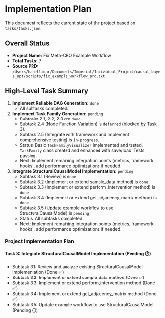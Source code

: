 # Implementation Plan

This document reflects the current state of the project based on `tasks/tasks.json`.

## Overall Status

- **Project Name:** Fix Meta-CBO Example Workflow
- **Total Tasks:** 7
- **Source PRD:** `/Users/harellidar/Documents/Imperial/Individual_Project/causal_bayes_opt/scripts/fix_example_workflow_prd.txt`

## High-Level Task Summary

1.  **Implement Reliable DAG Generation:** `done`
    - All subtasks completed.
2.  **Implement Task Family Generation:** `pending`
    - Subtasks 2.1, 2.2, 2.3 are `done`.
    - Subtask 2.4 (Node Function Variation) is `deferred` (blocked by Task 3).
    - Subtask 2.5 (Integrate with framework and implement comprehensive testing) is `in-progress`.
    - Status: Basic `TaskFamilyVisualizer` implemented and tested. `TaskFamily` class created and enhanced with save/load. Tests passing.
    - Next: Implement remaining integration points (metrics, framework hooks), add performance optimizations if needed.
3.  **Integrate StructuralCausalModel Implementation:** `pending`
    - Subtask 3.1 (Review) is `done`
    - Subtask 3.2 (Implement or extend sample_data method) is `done`
    - Subtask 3.3 (Implement or extend perform_intervention method) is `done`
    - Subtask 3.4 (Implement or extend get_adjacency_matrix method) is `done`
    - Subtask 3.5 (Update example workflow to use StructuralCausalModel) is `pending`
    - Status: All subtasks completed.
    - Next: Implement remaining integration points (metrics, framework hooks), add performance optimizations if needed.

### Project Implementation Plan

#### Task 3: Integrate StructuralCausalModel Implementation (Pending ⏱️)
- Subtask 3.1: Review and analyze existing StructuralCausalModel implementation (Done ✅)
- Subtask 3.2: Implement or extend sample_data method (Done ✅)
- Subtask 3.3: Implement or extend perform_intervention method (Done ✅)
- Subtask 3.4: Implement or extend get_adjacency_matrix method (Done ✅)
- Subtask 3.5: Update example workflow to use StructuralCausalModel (Pending ⏱️)
